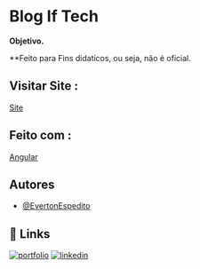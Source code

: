 

# Blog If Tech

**Objetivo.**

**Feito para Fins didaticos, ou seja, não é oficial.

## Visitar Site  :

[Site](https://iftechsertao.netlify.app/)

## Feito com  :

[Angular](https://angular.io/start)

## Autores

- [@EvertonEspedito](https://www.instagram.com/evertonespedito_/)




## 🔗 Links
[![portfolio](https://img.shields.io/badge/my_portfolio-000?style=for-the-badge&logo=ko-fi&logoColor=white)]()
[![linkedin](https://img.shields.io/badge/linkedin-0A66C2?style=for-the-badge&logo=linkedin&logoColor=white)](https://www.linkedin.com/in/everton-santos-3062071a3/)



